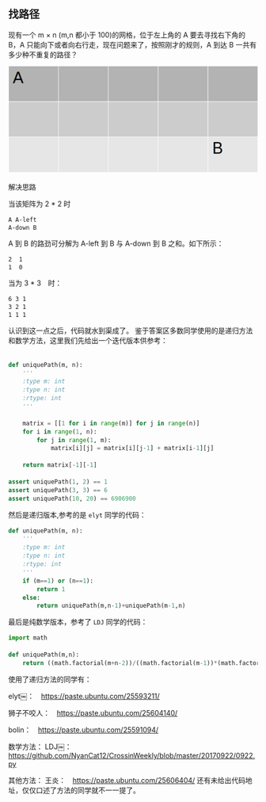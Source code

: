 ## 找路径


现有一个 m × n (m,n 都小于 100)的网格，位于左上角的 A 要去寻找右下角的 B，A 只能向下或者向右行走，现在问题来了，按照刚才的规则，A 到达 B 一共有多少种不重复的路径？


![](Selection_182.png)



解决思路

当该矩阵为 2 * 2 时

```
A A-left
A-down B
```

A 到 B 的路劲可分解为 A-left 到 B 与 A-down 到 B 之和。如下所示：

```
2  1
1  0 
```

当为 3 * 3　时：

```
6 3 1
3 2 1
1 1 1

```

认识到这一点之后，代码就水到渠成了。
鉴于答案区多数同学使用的是递归方法和数学方法，这里我们先给出一个迭代版本供参考：

```python

def uniquePath(m, n):
    '''
    :type m: int
    :type n: int
    :rtype: int
    '''

    matrix = [[1 for i in range(m)] for j in range(n)]
    for i in range(1, n):
        for j in range(1, m):
            matrix[i][j] = matrix[i][j-1] + matrix[i-1][j]

    return matrix[-1][-1]
    
assert uniquePath(1, 2) == 1
assert uniquePath(3, 3) == 6
assert uniquePath(10, 20) == 6906900

```

然后是递归版本,参考的是 `elyt` 同学的代码：

```python
def uniquePath(m, n):
    '''
    :type m: int
    :type n: int
    :rtype: int
    '''
    if (m==1) or (n==1):
        return 1
    else:
        return uniquePath(m,n-1)+uniquePath(m-1,n)

```

最后是纯数学版本，参考了 `LDJ` 同学的代码：

```python
import math

def uniquePath(m,n):
	return ((math.factorial(m+n-2))/((math.factorial(m-1))*(math.factorial(n-1))))

```


使用了递归方法的同学有：

elyt￼：　https://paste.ubuntu.com/25593211/

狮子不咬人：　https://paste.ubuntu.com/25604140/

bolin：　https://paste.ubuntu.com/25591094/

数学方法：
LDJ￼：https://github.com/NyanCat12/CrossinWeekly/blob/master/20170922/0922.py

其他方法：
王炎：　https://paste.ubuntu.com/25606404/
还有未给出代码地址，仅仅口述了方法的同学就不一一提了。

